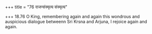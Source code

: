 +++
title = "76 राजन्संस्मृत्य संस्मृत्य"

+++
18.76 O King, remembering again and again this wondrous and auspicious
dialogue betweenn Sri Krsna and Arjuna, I rejoice again and again.
